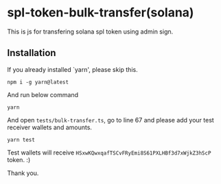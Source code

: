 # spl-token-bulk-transfer(solana)
This is js for transfering solana spl token using admin sign.
## Installation

If you already installed `yarn', please skip this.

`npm i -g yarn@latest`

And run below command

`yarn`

And open `tests/bulk-transfer.ts`, go to line 67 and please add your test receiver wallets and amounts.

`yarn test`

Test wallets will receive `HSxwKQwxqafTSCvFRyEmi8S61PXLHBf3d7xWjkZ3hScP` token. :)

Thank you.
